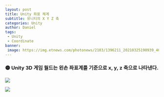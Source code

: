 ```yaml
---
layout: post
title: Unity 좌표 체계
subtitle: 유니티의 X Y Z 축
categories: Unity
author: Daniel
tags: 
 - Unity
 - Coordinate
banner:
 image: https://img.etnews.com/photonews/2103/1396211_20210325190939_408_0012.jpg
---
```


### 🟡 Unity 3D 게임 월드는 왼손 좌표계를 기준으로 x, y, z 축으로 나타낸다.

![](https://i.imgur.com/hCROV6p.png)


![](https://i.imgur.com/aDKd0EI.png)
